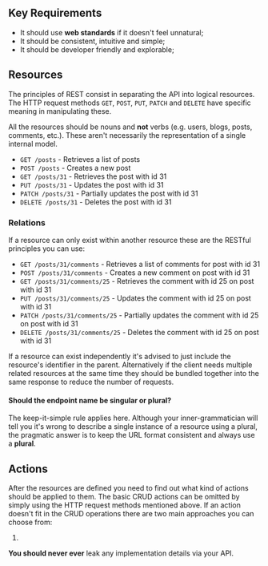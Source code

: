 ## Key Requirements

- It should use **web standards** if it doesn't feel unnatural;
- It should be consistent, intuitive and simple;
- It should be developer friendly and explorable;

## Resources

The principles of REST consist in separating the API into logical resources. The HTTP request methods `GET`, `POST`, `PUT`, `PATCH` and `DELETE` have specific meaning in manipulating these.

All the resources should be nouns and **not** verbs (e.g. users, blogs, posts, comments, etc.). These aren't necessarily the representation of a single internal model.

- `GET /posts`        - Retrieves a list of posts
- `POST /posts`       - Creates a new post
- `GET /posts/31`     - Retrieves the post with id 31
- `PUT /posts/31`     - Updates the post with id 31
- `PATCH /posts/31`   - Partially updates the post with id 31
- `DELETE /posts/31`  - Deletes the post with id 31

### Relations

If a resource can only exist within another resource these are the RESTful principles you can use:

- `GET /posts/31/comments`        - Retrieves a list of comments for post with id 31
- `POST /posts/31/comments`       - Creates a new comment on post with id 31
- `GET /posts/31/comments/25`     - Retrieves the comment with id 25 on post with id 31
- `PUT /posts/31/comments/25`     - Updates the comment with id 25 on post with id 31
- `PATCH /posts/31/comments/25`   - Partially updates the comment with id 25 on post with id 31
- `DELETE /posts/31/comments/25`  - Deletes the comment with id 25 on post with id 31

If a resource can exist independently it's advised to just include the resource's identifier in the parent. Alternatively if the client needs multiple related resources at the same time they should be bundled together into the same response to reduce the number of requests.

#### Should the endpoint name be singular or plural?
The keep-it-simple rule applies here. Although your inner-grammatician will tell you it's wrong to describe a single instance of a resource using a plural, the pragmatic answer is to keep the URL format consistent and always use a **plural**.

## Actions

After the resources are defined you need to find out what kind of actions should be applied to them. The basic CRUD actions can be omitted by simply using the HTTP request methods mentioned above. If an action doesn't fit in the CRUD operations there are two main approaches you can choose from:

1. 

**You should never ever** leak any implementation details via your API.
